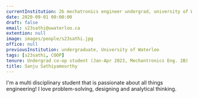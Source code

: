 ```yaml
---
currentInstitution: 2b mechatronics engineer undergrad, university of Waterloo
date: 2020-09-01 00:00:00
draft: false
email: s23sathi@uwaterloo.ca
extention: null
image: images/people/s23sathi.jpg
office: null
previousInstitution: undergraduate, University of Waterloo
tags: [s23sathi, COOP]
tenure: Undergrad co-op student (Jan-Apr 2023, Mechantronics Eng. 2B)
title: Sanju Sathiyamoorthy
---
```

I'm a multi disciplinary student that is passionate about all things engineering! I love problem-solving, designing and analytical thinking. 
